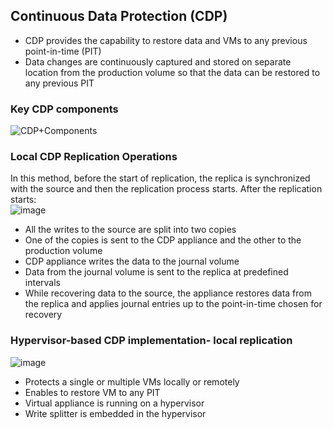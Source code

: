 ## Continuous Data Protection (CDP)
- CDP provides the capability to restore data and VMs to any previous point-in-time (PIT)
- Data changes are continuously captured and stored on separate location from the production volume so that the data can be restored to any previous PIT

### Key CDP components
![CDP+Components](https://github.com/iamfabo/dellemc/assets/60046736/0d4301d7-e2c7-4443-96e6-452e25025764)

### Local CDP Replication Operations
In this method, before the start of replication, the replica is synchronized with the source and then the replication process starts. After the replication starts:\
![image](https://github.com/iamfabo/dellemc/assets/60046736/92b6a96e-c57f-49e1-93a5-fef99f915bbe)
- All the writes to the source are split into two copies
- One of the copies is sent to the CDP appliance and the other to the production volume
- CDP appliance writes the data to the journal volume
- Data from the journal volume is sent to the replica at predefined intervals
- While recovering data to the source, the appliance restores data from the replica and applies journal entries up to the point-in-time chosen for recovery

### Hypervisor-based CDP implementation- local replication
![image](https://github.com/iamfabo/dellemc/assets/60046736/73189772-b867-4380-90a1-2a2e4f679306)
- Protects a single or multiple VMs locally or remotely
- Enables to restore VM to any PIT
- Virtual appliance is running on a hypervisor
- Write splitter is embedded in the hypervisor
